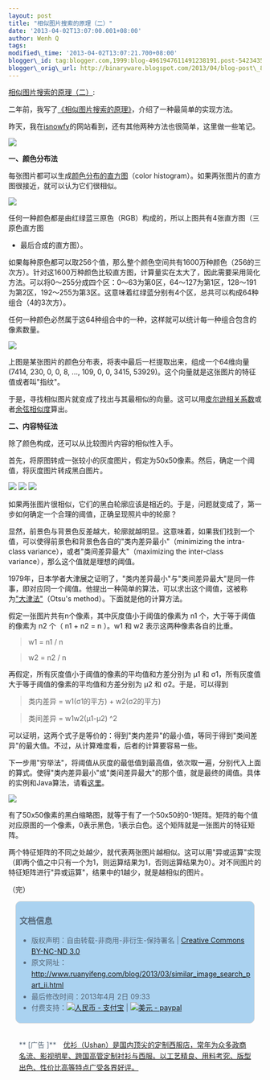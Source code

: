 ```yaml
--- 
layout: post 
title: "相似图片搜索的原理（二）" 
date: '2013-04-02T13:07:00.001+08:00' 
author: Wenh Q
tags:
modified\_time: '2013-04-02T13:07:21.700+08:00' 
blogger\_id: tag:blogger.com,1999:blog-4961947611491238191.post-5423435073756217774
blogger\_orig\_url: http://binaryware.blogspot.com/2013/04/blog-post\_8762.html
---
```

[相似图片搜索的原理（二）](http://www.ruanyifeng.com/blog/2013/03/similar_image_search_part_ii.html):

二年前，我写了[《相似图片搜索的原理》](http://www.ruanyifeng.com/blog/2011/07/principle_of_similar_image_search.html)，介绍了一种最简单的实现方法。

昨天，我在[isnowfy](http://www.isnowfy.com/similar-image-search/)的网站看到，还有其他两种方法也很简单，这里做一些笔记。



![](http://image.beekka.com/blog/201303/bg2013033102.jpg)



**一、颜色分布法**



每张图片都可以生成[颜色分布的直方图](http://en.wikipedia.org/wiki/Color_histogram)（color
histogram）。如果两张图片的直方图很接近，就可以认为它们很相似。



![](http://image.beekka.com/blog/201303/bg2013033103.jpg)



任何一种颜色都是由红绿蓝三原色（RGB）构成的，所以上图共有4张直方图（三原色直方图
+ 最后合成的直方图）。



如果每种原色都可以取256个值，那么整个颜色空间共有1600万种颜色（256的三次方）。针对这1600万种颜色比较直方图，计算量实在太大了，因此需要采用简化方法。可以将0～255分成四个区：0～63为第0区，64～127为第1区，128～191为第2区，192～255为第3区。这意味着红绿蓝分别有4个区，总共可以构成64种组合（4的3次方）。



任何一种颜色必然属于这64种组合中的一种，这样就可以统计每一种组合包含的像素数量。



![](http://image.beekka.com/blog/201303/bg2013033105.png)



上图是某张图片的颜色分布表，将表中最后一栏提取出来，组成一个64维向量(7414,
230, 0, 0, 8, ..., 109, 0, 0, 3415,
53929)。这个向量就是这张图片的特征值或者叫"指纹"。



于是，寻找相似图片就变成了找出与其最相似的向量。这可以用[皮尔逊相关系数](http://en.wikipedia.org/wiki/Pearson_product-moment_correlation_coefficient)或者[余弦相似度](http://www.ruanyifeng.com/blog/2013/03/cosine_similarity.html)算出。



**二、内容特征法**



除了颜色构成，还可以从比较图片内容的相似性入手。



首先，将原图转成一张较小的灰度图片，假定为50x50像素。然后，确定一个阈值，将灰度图片转成黑白图片。



![](http://image.beekka.com/blog/201303/bg2013033106.jpg)
![](http://image.beekka.com/blog/201303/bg2013033108.jpg)
![](http://image.beekka.com/blog/201303/bg2013033107.png)



如果两张图片很相似，它们的黑白轮廓应该是相近的。于是，问题就变成了，第一步如何确定一个合理的阈值，正确呈现照片中的轮廓？



显然，前景色与背景色反差越大，轮廓就越明显。这意味着，如果我们找到一个值，可以使得前景色和背景色各自的"类内差异最小"（minimizing
the intra-class variance），或者"类间差异最大"（maximizing the
inter-class variance），那么这个值就是理想的阈值。



1979年，日本学者大津展之证明了，"类内差异最小"与"类间差异最大"是同一件事，即对应同一个阈值。他提出一种简单的算法，可以求出这个阈值，这被称为["大津法"](http://en.wikipedia.org/wiki/Otsu%27s_method)（Otsu's
method）。下面就是他的计算方法。



假定一张图片共有n个像素，其中灰度值小于阈值的像素为 n1
个，大于等于阈值的像素为 n2 个（ n1 + n2 = n ）。w1 和 w2
表示这两种像素各自的比重。




> 

> w1 = n1 / n

> 

> w2 = n2 / n

> 




再假定，所有灰度值小于阈值的像素的平均值和方差分别为 μ1 和
σ1，所有灰度值大于等于阈值的像素的平均值和方差分别为 μ2 和
σ2。于是，可以得到




> 

> 类内差异 = w1(σ1的平方) + w2(σ2的平方)

> 

> 类间差异 = w1w2(μ1-μ2)
^2

> 




可以证明，这两个式子是等价的：得到"类内差异"的最小值，等同于得到"类间差异"的最大值。不过，从计算难度看，后者的计算要容易一些。



下一步用"穷举法"，将阈值从灰度的最低值到最高值，依次取一遍，分别代入上面的算式。使得"类内差异最小"或"类间差异最大"的那个值，就是最终的阈值。具体的实例和Java算法，请看[这里](http://www.labbookpages.co.uk/software/imgProc/otsuThreshold.html)。



![](http://image.beekka.com/blog/201303/bg2013033109.png)



有了50x50像素的黑白缩略图，就等于有了一个50x50的0-1矩阵。矩阵的每个值对应原图的一个像素，0表示黑色，1表示白色。这个矩阵就是一张图片的特征矩阵。



两个特征矩阵的不同之处越少，就代表两张图片越相似。这可以用"异或运算"实现（即两个值之中只有一个为1，则运算结果为1，否则运算结果为0）。对不同图片的特征矩阵进行"异或运算"，结果中的1越少，就是越相似的图片。



（完）






<div
style="background-color: #aad2f0; border-radius: 10px; border: 1px solid #d3d3d3; color: #556677; line-height: 160%; margin: 1em; padding: 0.3em 0.5em;">

### 文档信息

-   版权声明：自由转载-非商用-非衍生-保持署名 | [Creative Commons
    BY-NC-ND
    3.0](http://creativecommons.org/licenses/by-nc-nd/3.0/deed.zh)
-   原文网址：<http://www.ruanyifeng.com/blog/2013/03/similar_image_search_part_ii.html>
-   最后修改时间：2013年4月 2日 09:33
-   付费支持：[![人民币 -
    支付宝](http://www.ruanyifeng.com/blog/images/rmb_32.png "人民币")](https://me.alipay.com/ruanyf)
    | [![美元 -
    paypal](http://www.ruanyifeng.com/blog/images/dollar_32.png "美元")](https://www.paypal.com/cgi-bin/webscr?cmd=_xclick&business=yifeng.ruan@gmail.com&currency_code=USD&amount=0.99&return=http://www.ruanyifeng.com/thank.html&item_name=Ruan%20YiFeng%27s%20Blog&undefined_quantity=1&no_note=0)

</div>

<div
style="border-radius: 10px; color: #556677; line-height: 160%; margin: 1em; padding: 0.3em 0.5em;">

**
[广告
]**　[优衫（Ushan）是国内顶尖的定制西服店，常年为众多政商名流、影视明星、跨国高管定制衬衫与西服。以工艺精良、用料考究、版型出色、性价比高等特点广受各界好评。](http://ushan.cn/?utm_source=ruanyifeng.com)


</div>
